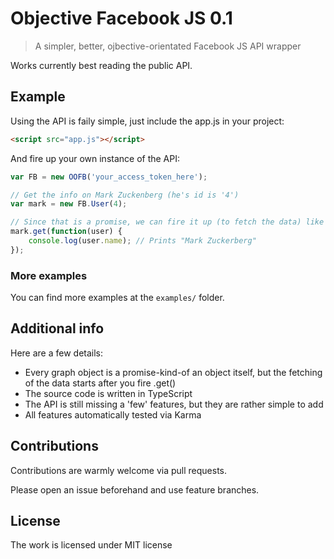 # Objective Facebook JS 0.1
> A simpler, better, ojbective-orientated Facebook JS API wrapper

Works currently best reading the public API.

## Example
Using the API is faily simple, just include the app.js in your project:
```html
<script src="app.js"></script>
```

And fire up your own instance of the API:
```javascript
var FB = new OOFB('your_access_token_here');

// Get the info on Mark Zuckenberg (he's id is '4')
var mark = new FB.User(4);

// Since that is a promise, we can fire it up (to fetch the data) like this:
mark.get(function(user) {
    console.log(user.name); // Prints "Mark Zuckerberg"
});

```

### More examples

You can find more examples at the `examples/` folder.

## Additional info

Here are a few details:
- Every graph object is a promise-kind-of an object itself, but the fetching of
  the data starts after you fire .get()
- The source code is written in TypeScript
- The API is still missing a 'few' features, but they are rather simple to add
- All features automatically tested via Karma

## Contributions
Contributions are warmly welcome via pull requests.

Please open an issue beforehand and use feature branches.

## License
The work is licensed under MIT license